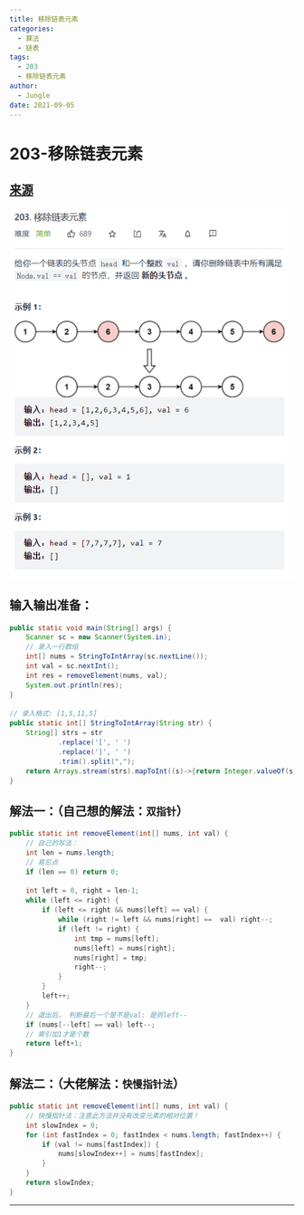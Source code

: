 ```yaml
---
title: 移除链表元素
categories:
  - 算法
  - 链表
tags:
  - 203
  - 移除链表元素
author:
  - Jungle
date: 2021-09-05 
---
```






# 203-移除链表元素

## [来源](https://leetcode-cn.com/problems/remove-linked-list-elements/)

![image-20210905192109930](LinkedList-203-removeElements/image-20210905192109930.png)

## 输入输出准备：

```java
public static void main(String[] args) {
    Scanner sc = new Scanner(System.in);
    // 录入一行数组
    int[] nums = StringToIntArray(sc.nextLine());
    int val = sc.nextInt();
    int res = removeElement(nums, val);
    System.out.println(res);
}

// 录入格式: [1,5,11,5]
public static int[] StringToIntArray(String str) {
    String[] strs = str
            .replace('[', ' ')
            .replace(']', ' ')
            .trim().split(",");
    return Arrays.stream(strs).mapToInt((s)->{return Integer.valueOf(s);}).toArray();
}
```

## 解法一：（自己想的解法：`双指针`）

```java
public static int removeElement(int[] nums, int val) {
    // 自己的写法：
    int len = nums.length;
    // 易忘点
    if (len == 0) return 0;

    int left = 0, right = len-1;
    while (left <= right) {
        if (left <= right && nums[left] == val) {
            while (right != left && nums[right] ==  val) right--;
            if (left != right) {
                int tmp = nums[left];
                nums[left] = nums[right];
                nums[right] = tmp;
                right--;
            }
        }
        left++;
    }
    // 退出后， 判断最后一个是不是val: 是则left--
    if (nums[--left] == val) left--;
    // 索引加1才是个数
    return left+1;
}
```

## 解法二：（大佬解法：`快慢指针法`）

```java
public static int removeElement(int[] nums, int val) {
    // 快慢指针法：注意此方法并没有改变元素的相对位置！
    int slowIndex = 0;
    for (int fastIndex = 0; fastIndex < nums.length; fastIndex++) {
        if (val != nums[fastIndex]) {
            nums[slowIndex++] = nums[fastIndex];
        }
    }
    return slowIndex;
}
```

---


